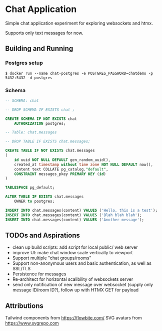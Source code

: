 # Chat Application 

Simple chat application experiment for exploring websockets and htmx.

Supports only text messages for now.

## Building and Running

### Postgres setup
`$ docker run --name chat-postgres -e POSTGRES_PASSWORD=chatdemo -p 5432:5432 -d postgres`

### Schema
```sql
-- SCHEMA: chat

-- DROP SCHEMA IF EXISTS chat ;

CREATE SCHEMA IF NOT EXISTS chat
    AUTHORIZATION postgres;

-- Table: chat.messages

-- DROP TABLE IF EXISTS chat.messages;

CREATE TABLE IF NOT EXISTS chat.messages
(
    id uuid NOT NULL DEFAULT gen_random_uuid(),
    created_at timestamp without time zone NOT NULL DEFAULT now(),
    content text COLLATE pg_catalog."default",
    CONSTRAINT messages_pkey PRIMARY KEY (id)
)

TABLESPACE pg_default;

ALTER TABLE IF EXISTS chat.messages
    OWNER to postgres;

INSERT INTO chat.messages(content) VALUES ('Hello, this is a test');
INSERT INTO chat.messages(content) VALUES ('Blah blah blah');
INSERT INTO chat.messages(content) VALUES ('Another message');
```


## TODOs and Aspirations
- clean up build scripts: add script for local public/ web server
- improve UI: make chat window scale vertically to viewport
- Support multiple "chat groups/rooms"
- Support non-anonymous users and basic authentication, as well as SSL/TLS
- Persistence for messages
- Re-architect for horizontal scalibility of websockets server 
- send only notification of new message over websocket (supply only message ID/room ID?), follow up with HTMX GET for payload

## Attributions

Tailwind components from https://flowbite.com/
SVG avatars from https://www.svgrepo.com

